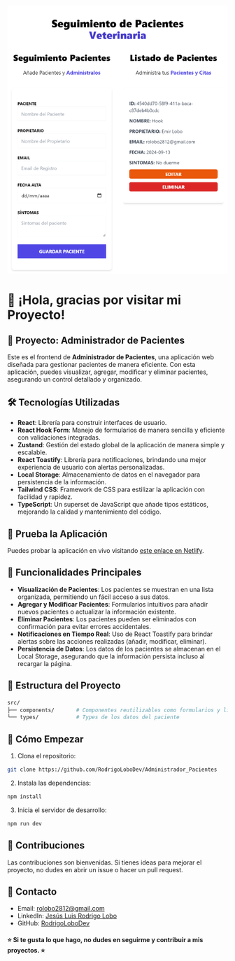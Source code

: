 <!-- Banner -->
![Banner](public/banner.png)

# 👋 ¡Hola, gracias por visitar mi Proyecto!

## 🚀 Proyecto: Administrador de Pacientes

Este es el frontend de **Administrador de Pacientes**, una aplicación web diseñada para gestionar pacientes de manera eficiente. Con esta aplicación, puedes visualizar, agregar, modificar y eliminar pacientes, asegurando un control detallado y organizado.

## 🛠️ Tecnologías Utilizadas

- **React**: Librería para construir interfaces de usuario.
- **React Hook Form**: Manejo de formularios de manera sencilla y eficiente con validaciones integradas.
- **Zustand**: Gestión del estado global de la aplicación de manera simple y escalable.
- **React Toastify**: Librería para notificaciones, brindando una mejor experiencia de usuario con alertas personalizadas.
- **Local Storage**: Almacenamiento de datos en el navegador para persistencia de la información.
- **Tailwind CSS**: Framework de CSS para estilizar la aplicación con facilidad y rapidez.
- **TypeScript**: Un superset de JavaScript que añade tipos estáticos, mejorando la calidad y mantenimiento del código.

## 🎥 Prueba la Aplicación

Puedes probar la aplicación en vivo visitando [este enlace en Netlify](https://pacients-admin.netlify.app/).


## 📝 Funcionalidades Principales

- **Visualización de Pacientes**: Los pacientes se muestran en una lista organizada, permitiendo un fácil acceso a sus datos.
- **Agregar y Modificar Pacientes**: Formularios intuitivos para añadir nuevos pacientes o actualizar la información existente.
- **Eliminar Pacientes**: Los pacientes pueden ser eliminados con confirmación para evitar errores accidentales.
- **Notificaciones en Tiempo Real**: Uso de React Toastify para brindar alertas sobre las acciones realizadas (añadir, modificar, eliminar).
- **Persistencia de Datos**: Los datos de los pacientes se almacenan en el Local Storage, asegurando que la información persista incluso al recargar la página.

## 📂 Estructura del Proyecto

```bash
src/
├── components/       # Componentes reutilizables como formularios y listas de pacientes
└── types/            # Types de los datos del paciente
```

## 🚀 Cómo Empezar
1. Clona el repositorio:

```bash
git clone https://github.com/RodrigoLoboDev/Administrador_Pacientes
```
2. Instala las dependencias:

```bash
npm install
```

3. Inicia el servidor de desarrollo:

```bash
npm run dev
```

## 🤝 Contribuciones
Las contribuciones son bienvenidas. Si tienes ideas para mejorar el proyecto, no dudes en abrir un issue o hacer un pull request.

## 📧 Contacto
- Email: rolobo2812@gmail.com
- LinkedIn: [Jesús Luis Rodrigo Lobo](https://www.linkedin.com/in/jes%C3%BAs-luis-rodrigo-lobo-6594a81b4/)
- GitHub: [RodrigoLoboDev](https://github.com/RodrigoLoboDev)

#### ⭐️ Si te gusta lo que hago, no dudes en seguirme y contribuir a mis proyectos. ⭐️